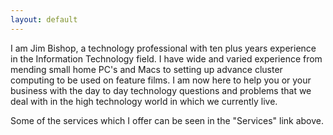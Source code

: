```yaml
---
layout: default
---
```

I am Jim Bishop, a technology professional with ten plus years experience in the Information Technology field. I have wide and varied experience from mending small home PC's and Macs to setting up advance cluster computing to be used on feature films. I am now here to help you or your business with the day to day technology questions and problems that we deal with in the high technology world in which we currently live.

Some of the services which I offer can be seen in the "Services" link above.
